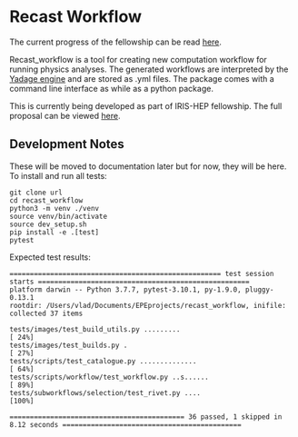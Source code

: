 # Recast Workflow

The current progress of the fellowship can be read [here](https://github.com/vladov3000/recast_workflow/blob/master/PROGRESS.md).

Recast_workflow is a tool for creating new computation workflow for running physics analyses. The generated workflows are interpreted by the [Yadage engine](https://github.com/yadage/yadage) and are stored as .yml files. The package comes with a command line interface as while as a python package.

This is currently being developed as part of IRIS-HEP fellowship. The full proposal can be viewed [here](https://iris-hep.org/fellows/vovechkin.html). 

## Development Notes

These will be moved to documentation later but for now, they will be here. To install and run all tests:

    git clone url
    cd recast_workflow
    python3 -m venv ./venv
    source venv/bin/activate
    source dev_setup.sh
    pip install -e .[test]
    pytest
    
Expected test results:

    ==================================================== test session starts ====================================================
    platform darwin -- Python 3.7.7, pytest-3.10.1, py-1.9.0, pluggy-0.13.1
    rootdir: /Users/vlad/Documents/EPEprojects/recast_workflow, inifile:
    collected 37 items                                                                                                          

    tests/images/test_build_utils.py .........                                                                            [ 24%]
    tests/images/test_builds.py .                                                                                         [ 27%]
    tests/scripts/test_catalogue.py ..............                                                                        [ 64%]
    tests/scripts/workflow/test_workflow.py ..s......                                                                     [ 89%]
    tests/subworkflows/selection/test_rivet.py ....                                                                       [100%]

    =========================================== 36 passed, 1 skipped in 8.12 seconds ============================================

